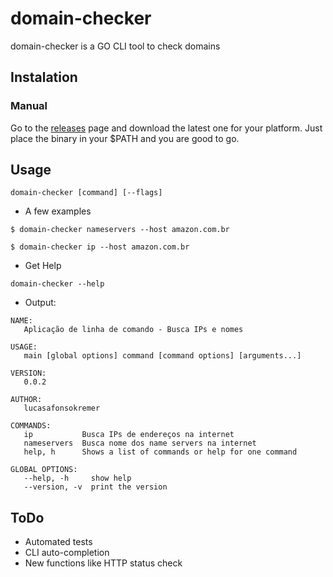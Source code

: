 # domain-checker

domain-checker is a GO CLI tool to check domains

## Instalation

### Manual

Go to the [releases](https://github.com/lucasafonsokremer/domain-checker/releases) page and download the latest one for your platform. Just place the binary in your $PATH and you are good to go.

## Usage

```
domain-checker [command] [--flags]
```

- A few examples

```
$ domain-checker nameservers --host amazon.com.br

$ domain-checker ip --host amazon.com.br
```

- Get Help

```
domain-checker --help
```

- Output:

```
NAME:
   Aplicação de linha de comando - Busca IPs e nomes

USAGE:
   main [global options] command [command options] [arguments...]

VERSION:
   0.0.2

AUTHOR:
   lucasafonsokremer

COMMANDS:
   ip           Busca IPs de endereços na internet
   nameservers  Busca nome dos name servers na internet
   help, h      Shows a list of commands or help for one command

GLOBAL OPTIONS:
   --help, -h     show help
   --version, -v  print the version
```

## ToDo

- Automated tests
- CLI auto-completion
- New functions like HTTP status check
